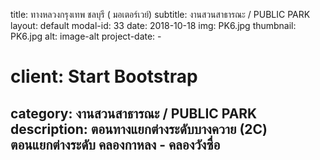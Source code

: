 ---
---
title: ทางหลวงกรุงเทพ ชลบุรี  ( มอเตอร์เวย์)
subtitle: งานสวนสาธารณะ / PUBLIC  PARK
layout: default
modal-id: 33
date: 2018-10-18
img: PK6.jpg
thumbnail: PK6.jpg
alt: image-alt
project-date: -
# client: Start Bootstrap
category: งานสวนสาธารณะ / PUBLIC  PARK
description: ตอนทางแยกต่างระดับบางควาย (2C) <br/> ตอนแยกต่างระดับ คลองกาหลง - คลองวังซื่อ
---